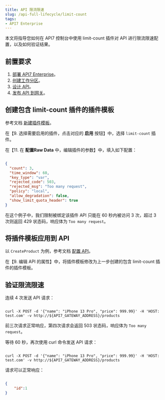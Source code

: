 ```yaml
---
title: API 限流限速
slug: /api-full-lifecycle/limit-count
tags:
- API7 Enterprise
---
```


本文将指导您如何在 API7 控制台中使用 limit-count 插件对 API 进行限流限速配置，以及如何验证结果。

## 前置要求

1. [部署 API7 Enterprise](https://docs.apiseven.com/enterprise/installation/docker)。
2. [创建工作分区](https://docs.apiseven.com/enterprise/user-manual/cluster/workspace#create-workspace)。
3. [设计 API](https://docs.apiseven.com/enterprise/api-full-lifecycle/design-apis)。
4. [发布 API 到网关](https://docs.apiseven.com/enterprise/api-full-lifecycle/publish-apis)。

## 创建包含 limit-count 插件的插件模板

参考文档 [新建插件模板](https://docs.apiseven.com/enterprise/user-manual/cluster/plugin-template#新建插件模板)。

在【9. 选择需要启用的插件，点击对应的 **启用** 按钮】中，选择 `limit-count` 插件。

在【11. 在 **配置Raw Data** 中，编辑插件的参数】中，填入如下配置：

```json

{
  "count": 3,
  "time_window": 60,
  "key_type": "var",
  "rejected_code": 503,
  "rejected_msg": "Too many request",
  "policy": "local",
  "allow_degradation": false,
  "show_limit_quota_header": true
}

```
在这个例子中，我们限制被绑定该插件 API 只能在 60 秒内被访问 3 次，超过 3 次则返回 429 状态码，响应体为 `Too many request`。

## 将插件模板应用到 API

以 `CreateProduct` 为例，参考文档 [配置 API](https://docs.apiseven.com/enterprise/user-manual/cluster/api#配置-api)。

在【9. 编辑 API 的属性】中，将插件模板修改为上一步创建的包含 limit-count 插件的插件模板。

## 验证限流限速

连续 4 次发送 API 请求：

```shell

curl -X POST -d '{"name": "iPhone 13 Pro", "price": 999.99}' -H 'HOST: test.com' -v http://${API7_GATEWAY_ADDRESS}/products
```
前三次请求正常响应，第四次请求会返回 503 状态码，响应体为 `Too many request`。

等待 60 秒，再次使用 curl 命令发送 API 请求：

```shell

curl -X POST -d '{"name": "iPhone 13 Pro", "price": 999.99}' -H 'HOST: test.com' -v http://${API7_GATEWAY_ADDRESS}/products

```
请求可以正常响应：

```json

{
    "id":1
}

```

